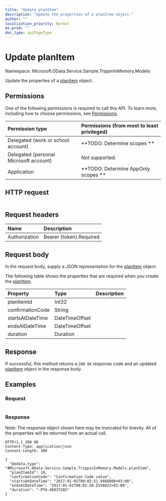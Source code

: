```yaml
---
title: "Update planItem"
description: "Update the properties of a planItem object."
author: ""
localization_priority: Normal
ms.prod: ""
doc_type: apiPageType
---
```


# Update planItem

Namespace: Microsoft.OData.Service.Sample.TrippinInMemory.Models

Update the properties of a [planItem](../resources/microsoft.odata.service.sample.trippininmemory.models-planitem.md) object.

## Permissions
One of the following permissions is required to call this API. To learn more, including how to choose permissions, see [Permissions](/concepts/permissions-reference.md).

|Permission type|Permissions (from most to least privileged)|
|:---|:---|
|Delegated (work or school account)|**TODO: Determine scopes **|
|Delegated (personal Microsoft account)|Not supported.|
|Application|**TODO: Determine AppOnly scopes **|

## HTTP request
<!-- {
  "blockType": "ignored"
}
-->
``` http
```

## Request headers
|Name|Description|
|:---|:---|
|Authorization|Bearer {token}.Required|

## Request body
In the request body, supply a JSON representation for the [planItem](../resources/microsoft.odata.service.sample.trippininmemory.models-planitem.md) object.

The following table shows the properties that are required when you create the [planItem](../resources/microsoft.odata.service.sample.trippininmemory.models-planitem.md).

|Property|Type|Description|
|:---|:---|:---|
|planItemId|Int32||
|confirmationCode|String||
|startsAtDateTime|DateTimeOffset||
|endsAtDateTime|DateTimeOffset||
|duration|Duration||



## Response
If successful, this method returns a `200 OK` response code and an updated [planItem](../resources/microsoft.odata.service.sample.trippininmemory.models-planitem.md) object in the response body.

## Examples

### Request
<!-- {
  "blockType": "request",
  "name": "update_planitem"
}
-->
``` http

```

### Response
Note: The response object shown here may be truncated for brevity. All of the properties will be returned from an actual call.
<!-- {
  "blockType": "response",
  "truncated": true
}
-->
``` http
HTTP/1.1 200 OK
Content-Type: application/json
Content-Length: 309

{
  "@odata.type": "#Microsoft.OData.Service.Sample.TrippinInMemory.Models.planItem",
  "planItemId": 10,
  "confirmationCode": "Confirmation Code value",
  "startsAtDateTime": "2017-01-01T00:02:51.9468808+03:00",
  "endsAtDateTime": "2017-01-01T00:02:30.5158823+03:00",
  "duration": "-PT4.4893728S"
}
```

